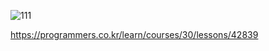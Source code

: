 ![111](https://user-images.githubusercontent.com/69049801/132856035-56aba469-4ca8-40a3-99d5-499646d91b52.PNG)

https://programmers.co.kr/learn/courses/30/lessons/42839
